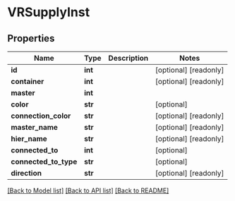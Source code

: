 # VRSupplyInst

## Properties
Name | Type | Description | Notes
------------ | ------------- | ------------- | -------------
**id** | **int** |  | [optional] [readonly] 
**container** | **int** |  | [optional] [readonly] 
**master** | **int** |  | 
**color** | **str** |  | [optional] 
**connection_color** | **str** |  | [optional] [readonly] 
**master_name** | **str** |  | [optional] [readonly] 
**hier_name** | **str** |  | [optional] [readonly] 
**connected_to** | **int** |  | [optional] 
**connected_to_type** | **str** |  | [optional] 
**direction** | **str** |  | [optional] [readonly] 

[[Back to Model list]](../README.md#documentation-for-models) [[Back to API list]](../README.md#documentation-for-api-endpoints) [[Back to README]](../README.md)


